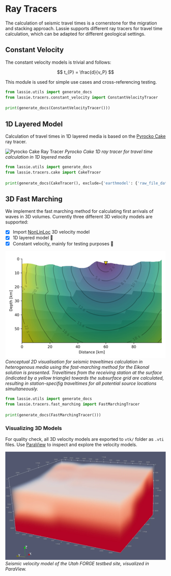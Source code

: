 # Ray Tracers

The calculation of seismic travel times is a cornerstone for the migration and stacking approach. Lassie supports different ray tracers for travel time calculation, which can be adapted for different geological settings.

## Constant Velocity

The constant velocity models is trivial and follows:

$$
t_{P} = \frac{d}{v_P}
$$

This module is used for simple use cases and cross-referencing testing.

```python exec='on'
from lassie.utils import generate_docs
from lassie.tracers.constant_velocity import ConstantVelocityTracer

print(generate_docs(ConstantVelocityTracer()))
```

## 1D Layered Model

Calculation of travel times in 1D layered media is based on the [Pyrocko Cake](https://pyrocko.org/docs/current/apps/cake/manual.html#command-line-examples) ray tracer.

![Pyrocko Cake Ray Tracer](https://pyrocko.org/docs/current/_images/cake_plot_example_2.png)
*Pyrocko Cake 1D ray tracer for travel time calculation in 1D layered media*

```python exec='on'
from lassie.utils import generate_docs
from lassie.tracers.cake import CakeTracer

print(generate_docs(CakeTracer(), exclude={'earthmodel': {'raw_file_data'}}))
```

## 3D Fast Marching

We implement the fast marching method for calculating first arrivals of waves in 3D volumes. Currently three different 3D velocity models are supported:

* [x] Import [NonLinLoc](http://alomax.free.fr/nlloc/) 3D velocity model
* [x] 1D layered model 🥞
* [x] Constant velocity, mainly for testing purposes 🥼

![Fast Marhing Concept](../images/fmm-concept.webp)
*Conceptual 2D visualisation for seismic traveltimes calculation in heterogenous media using the fast-marching method for the Eikonal solution is presented. Traveltimes from the receiving station at the surface (indicated by a yellow triangle) towards the subsurface grid are calculated, resulting in station-specifig traveltimes for all potential source locations simultaneously.*

```python exec='on'
from lassie.utils import generate_docs
from lassie.tracers.fast_marching import FastMarchingTracer

print(generate_docs(FastMarchingTracer()))
```

### Visualizing 3D Models

For quality check, all 3D velocity models are exported to `vtk/` folder as `.vti` files. Use [ParaView](https://www.paraview.org/) to inspect and explore the velocity models.

![Velocity model FORGE](../images/FORGE-velocity-model.webp)
*Seismic velocity model of the Utah FORGE testbed site, visualized in ParaView.*

